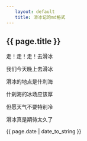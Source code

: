 ```yaml
---
　　layout: default
　　title: 滑冰记的md格式
---
```


## {{ page.title }}

走！走！走！去滑冰

我们今天晚上去滑冰

滑冰的地点是什刹海

什刹海的冰场应该厚

但愿天气不要特别冷

滑冰真是期待太久了

{{ page.date | date_to_string }}
